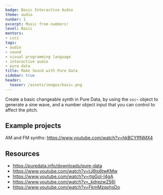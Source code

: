 ```yaml
---
badge: Basic Interactive Audio
theme: audio
nunber: 1
excerpt: Music from numbers!
level: Basic
mentors:
- Luci
tags:
- audio
- sound
- visual programming language
- interactive audio
- pure data
title: Make Sound with Pure Data
sidebar: true
header:
  teaser: /assets/images/basic.png
---
```

Create a basic changeable synth in Pure Data, by using the `osc~` object to generate a sine wave, 
and a number object input that you can control to affect the pitch.

## Example projects
AM and FM synths: <a href="https://www.youtube.com/watch?v=hkBCYffNMX4" rel="noopener">https://www.youtube.com/watch?v=hkBCYffNMX4</a>
 

## Resources
* <a href="https://puredata.info/downloads/pure-data" rel="noopener">https://puredata.info/downloads/pure-data</a> 
* <a href="https://www.youtube.com/watch?v=tJ6ts6twKMw" rel="noopener">https://www.youtube.com/watch?v=tJ6ts6twKMw</a> 
* <a href="https://www.youtube.com/watch?v=rtgGol-I4gA" rel="noopener">https://www.youtube.com/watch?v=rtgGol-I4gA</a> 
* <a href="https://www.youtube.com/watch?v=_kdrezw2S6I" rel="noopener">https://www.youtube.com/watch?v=_kdrezw2S6I</a> 
* <a href="https://www.youtube.com/watch?v=FkmMzqohsDo" rel="noopener">https://www.youtube.com/watch?v=FkmMzqohsDo</a> 

